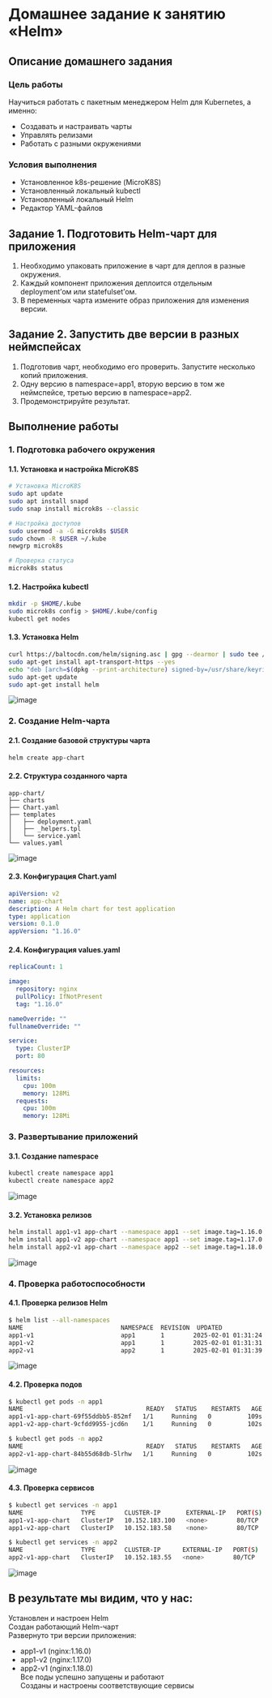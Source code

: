# Домашнее задание к занятию «Helm»

## Описание домашнего задания

### Цель работы
Научиться работать с пакетным менеджером Helm для Kubernetes, а именно:
- Создавать и настраивать чарты
- Управлять релизами
- Работать с разными окружениями

### Условия выполнения
- Установленное k8s-решение (MicroK8S)
- Установленный локальный kubectl
- Установленный локальный Helm
- Редактор YAML-файлов

## Задание 1. Подготовить Helm-чарт для приложения

1) Необходимо упаковать приложение в чарт для деплоя в разные окружения.
2) Каждый компонент приложения деплоится отдельным deployment’ом или statefulset’ом.
3) В переменных чарта измените образ приложения для изменения версии.

## Задание 2. Запустить две версии в разных неймспейсах

1) Подготовив чарт, необходимо его проверить. Запуститe несколько копий приложения.
2) Одну версию в namespace=app1, вторую версию в том же неймспейсе, третью версию в namespace=app2.
3) Продемонстрируйте результат.

## Выполнение работы

### 1. Подготовка рабочего окружения

#### 1.1. Установка и настройка MicroK8S
```bash
# Установка MicroK8S
sudo apt update
sudo apt install snapd
sudo snap install microk8s --classic

# Настройка доступов
sudo usermod -a -G microk8s $USER
sudo chown -R $USER ~/.kube
newgrp microk8s

# Проверка статуса
microk8s status
```

#### 1.2. Настройка kubectl
```bash
mkdir -p $HOME/.kube
sudo microk8s config > $HOME/.kube/config
kubectl get nodes
```

#### 1.3. Установка Helm
```bash
curl https://baltocdn.com/helm/signing.asc | gpg --dearmor | sudo tee /usr/share/keyrings/helm.gpg > /dev/null
sudo apt-get install apt-transport-https --yes
echo "deb [arch=$(dpkg --print-architecture) signed-by=/usr/share/keyrings/helm.gpg] https://baltocdn.com/helm/stable/debian/ all main" | sudo tee /etc/apt/sources.list.d/helm-stable-debian.list
sudo apt-get update
sudo apt-get install helm
```

![image](https://github.com/Byzgaev-I/10-HelmK8s/blob/main/1-1%20ecnfyjdrf%20HELM%20.png)


### 2. Создание Helm-чарта

#### 2.1. Создание базовой структуры чарта
```bash
helm create app-chart
```

#### 2.2. Структура созданного чарта
```
app-chart/
├── charts
├── Chart.yaml
├── templates
│   ├── deployment.yaml
│   ├── _helpers.tpl
│   └── service.yaml
└── values.yaml
```

![image](https://github.com/Byzgaev-I/10-HelmK8s/blob/main/2-2%20структура%20чарта%20.png)

#### 2.3. Конфигурация Chart.yaml
```yaml
apiVersion: v2
name: app-chart
description: A Helm chart for test application
type: application
version: 0.1.0
appVersion: "1.16.0"
```

#### 2.4. Конфигурация values.yaml
```yaml
replicaCount: 1

image:
  repository: nginx
  pullPolicy: IfNotPresent
  tag: "1.16.0"

nameOverride: ""
fullnameOverride: ""

service:
  type: ClusterIP
  port: 80

resources:
  limits:
    cpu: 100m
    memory: 128Mi
  requests:
    cpu: 100m
    memory: 128Mi
```

### 3. Развертывание приложений

#### 3.1. Создание namespace
```bash
kubectl create namespace app1
kubectl create namespace app2
```

![image](https://github.com/Byzgaev-I/10-HelmK8s/blob/main/3-1%20Создание%20namespace.png)

#### 3.2. Установка релизов
```bash
helm install app1-v1 app-chart --namespace app1 --set image.tag=1.16.0
helm install app1-v2 app-chart --namespace app1 --set image.tag=1.17.0
helm install app2-v1 app-chart --namespace app2 --set image.tag=1.18.0
```

![image](https://github.com/Byzgaev-I/10-HelmK8s/blob/main/3-2%20установка%20релизов.png)



### 4. Проверка работоспособности

#### 4.1. Проверка релизов Helm
```bash
$ helm list --all-namespaces
NAME                           NAMESPACE  REVISION  UPDATED                                  STATUS    CHART                                   APP VERSION
app1-v1                        app1       1        2025-02-01 01:31:24.242019876 +0300 MSK deployed  app-chart-0.1.0                       1.16.0     
app1-v2                        app1       1        2025-02-01 01:31:31.305521843 +0300 MSK deployed  app-chart-0.1.0                       1.16.0     
app2-v1                        app2       1        2025-02-01 01:31:39.990735761 +0300 MSK deployed  app-chart-0.1.0                       1.16.0     
```

![image](https://github.com/Byzgaev-I/10-HelmK8s/blob/main/4-1%20проверка%20релизов%20Helm%20.png)


#### 4.2. Проверка подов
```bash
$ kubectl get pods -n app1
NAME                                  READY   STATUS    RESTARTS   AGE
app1-v1-app-chart-69f55ddbb5-852mf   1/1     Running   0          109s
app1-v2-app-chart-9cfdd9955-jcd6n    1/1     Running   0          102s

$ kubectl get pods -n app2
NAME                                  READY   STATUS    RESTARTS   AGE
app2-v1-app-chart-84b55d68db-5lrhw   1/1     Running   0          102s
```

![image](https://github.com/Byzgaev-I/10-HelmK8s/blob/main/4-2%20проветка%20подов.png)


#### 4.3. Проверка сервисов
```bash
$ kubectl get services -n app1
NAME                TYPE        CLUSTER-IP       EXTERNAL-IP   PORT(S)   AGE
app1-v1-app-chart   ClusterIP   10.152.183.100   <none>        80/TCP    3m26s
app1-v2-app-chart   ClusterIP   10.152.183.58    <none>        80/TCP    3m19s

$ kubectl get services -n app2
NAME                TYPE        CLUSTER-IP      EXTERNAL-IP   PORT(S)   AGE
app2-v1-app-chart   ClusterIP   10.152.183.55   <none>        80/TCP    3m18s
```

![image](https://github.com/Byzgaev-I/10-HelmK8s/blob/main/4-3%20проверка%20снрвисов.png)

## В результате мы видим, что у нас: 

 Установлен и настроен Helm  
 Создан работающий Helm-чарт  
 Развернуто три версии приложения:
  - app1-v1 (nginx:1.16.0)
  - app1-v2 (nginx:1.17.0)
  - app2-v1 (nginx:1.18.0)  
 Все поды успешно запущены и работают  
 Созданы и настроены соответствующие сервисы


